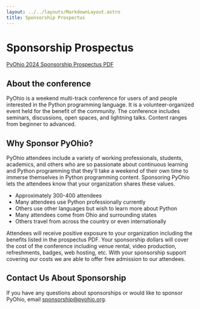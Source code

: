 ```yaml
---
layout: ../../layouts/MarkdownLayout.astro
title: Sponsorship Prospectus
---
```


# Sponsorship Prospectus

<a class="button" href="/2024/files/pyohio-2024-sponsorship-prospectus.pdf">PyOhio 2024 Sponsorship Prospectus PDF</a>

## About the conference

PyOhio is a weekend multi-track conference for users of and people interested in the Python programming language. It is a volunteer-organized event held for the benefit of the community. The conference includes seminars, discussions, open spaces, and lightning talks. Content ranges from beginner to advanced.

## Why Sponsor PyOhio?

PyOhio attendees include a variety of working professionals, students, academics, and others who are so passionate about continuous learning and Python programming that they'll take a weekend of their own time to immerse themselves in Python programming content. Sponsoring PyOhio lets the attendees know that your organization shares these values.

- Approximately 300-400 attendees
- Many attendees use Python professionally currently
- Others use other languages but wish to learn more about Python
- Many attendees come from Ohio and surrounding states
- Others travel from across the country or even internationally

Attendees will receive positive exposure to your organization including the benefits listed in the prospectus PDF. Your sponsorship dollars will cover the cost of the conference including venue rental, video production, refreshments, badges, web hosting, etc. With your sponsorship support covering our costs we are able to offer free admission to our attendees.

## Contact Us About Sponsorship

If you have any questions about sponsorships or would like to sponsor PyOhio, email sponsorship@pyohio.org.

<div id="adobe-dc-view" style="height: 600px;"></div>
<script src="https://acrobatservices.adobe.com/view-sdk/viewer.js"></script>
<script type="text/javascript">
  document.addEventListener("adobe_dc_view_sdk.ready", function(){
    var adobeDCView = new AdobeDC.View({clientId: "c4ae79ea01344c7d8b6f4237849dcec0", divId: "adobe-dc-view"});
    adobeDCView.previewFile({
      content:{ location:
        { url: "https://www.pyohio.org/2024/files/pyohio-2024-sponsorship-prospectus.pdf"}},
      metaData:{fileName: "pyohio-2024-sponsorship-prospectus.pdf"}
    },
    {
      embedMode: "FULL_WINDOW"
    });
  });
</script>
